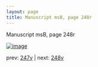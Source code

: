 ```yaml
---
layout: page
title: Manuscript msB, page 248r
---
```


Manuscript msB, page 248r

[![image](http://www.homermultitext.org/iipsrv?OBJ=IIP,1.0&FIF=/project/homer/pyramidal/deepzoom/hmt/vbbifolio/pending/vb_247v_248r.tif&WID=100&CVT=JPEG)](http://www.homermultitext.org/ict2/?urn=urn:cite2:hmt:vbbifolio.pending:vb_247v_248r)

prev:  [247v](../247v) | next:  [248v](../248v)

